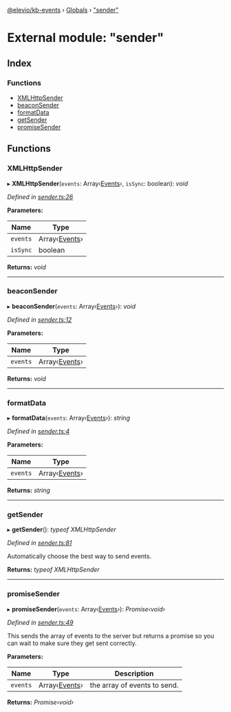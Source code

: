 [@elevio/kb-events](../README.md) › [Globals](../globals.md) › ["sender"](_sender_.md)

# External module: "sender"

## Index

### Functions

* [XMLHttpSender](_sender_.md#xmlhttpsender)
* [beaconSender](_sender_.md#beaconsender)
* [formatData](_sender_.md#formatdata)
* [getSender](_sender_.md#getsender)
* [promiseSender](_sender_.md#promisesender)

## Functions

###  XMLHttpSender

▸ **XMLHttpSender**(`events`: Array‹[Events](_events_.md#events)›, `isSync`: boolean): *void*

*Defined in [sender.ts:26](https://github.com/elevio/kb-events/blob/b68595e/src/sender.ts#L26)*

**Parameters:**

Name | Type |
------ | ------ |
`events` | Array‹[Events](_events_.md#events)› |
`isSync` | boolean |

**Returns:** *void*

___

###  beaconSender

▸ **beaconSender**(`events`: Array‹[Events](_events_.md#events)›): *void*

*Defined in [sender.ts:12](https://github.com/elevio/kb-events/blob/b68595e/src/sender.ts#L12)*

**Parameters:**

Name | Type |
------ | ------ |
`events` | Array‹[Events](_events_.md#events)› |

**Returns:** *void*

___

###  formatData

▸ **formatData**(`events`: Array‹[Events](_events_.md#events)›): *string*

*Defined in [sender.ts:4](https://github.com/elevio/kb-events/blob/b68595e/src/sender.ts#L4)*

**Parameters:**

Name | Type |
------ | ------ |
`events` | Array‹[Events](_events_.md#events)› |

**Returns:** *string*

___

###  getSender

▸ **getSender**(): *typeof XMLHttpSender*

*Defined in [sender.ts:81](https://github.com/elevio/kb-events/blob/b68595e/src/sender.ts#L81)*

Automatically choose the best way to send events.

**Returns:** *typeof XMLHttpSender*

___

###  promiseSender

▸ **promiseSender**(`events`: Array‹[Events](_events_.md#events)›): *Promise‹void›*

*Defined in [sender.ts:49](https://github.com/elevio/kb-events/blob/b68595e/src/sender.ts#L49)*

This sends the array of events to the server but returns a promise so you can
wait to make sure they get sent correctly.

**Parameters:**

Name | Type | Description |
------ | ------ | ------ |
`events` | Array‹[Events](_events_.md#events)› | the array of events to send.  |

**Returns:** *Promise‹void›*
